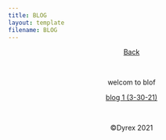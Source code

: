 ```yaml
---
title: BLOG
layout: template
filename: BLOG
--- 
```

<p style="text-align: center;"><a href="https://dyrexfnf.github.io/FNF/">Back</a></p>
<p style="text-align: center;">&nbsp;</p>
<p style="text-align: center;">welcom to blof</p>
<p style="text-align: center;"><a href="https://dyrexfnf.github.io/FNF/BLOGONE">blog 1 (3-30-21)</a></p>
<p style="text-align: center;">&nbsp;</p>
<p style="text-align: center;">&copy;Dyrex 2021</p>
